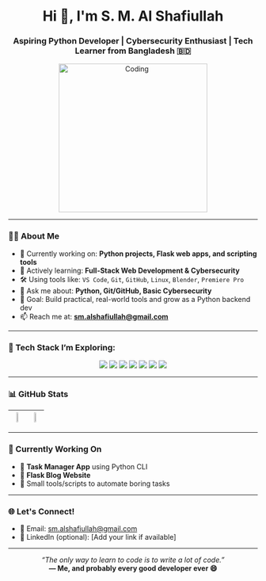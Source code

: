 <h1 align="center">Hi 👋, I'm S. M. Al Shafiullah</h1>
<h3 align="center">Aspiring Python Developer | Cybersecurity Enthusiast | Tech Learner from Bangladesh 🇧🇩</h3>

<p align="center">
  <img src="https://cdn.dribbble.com/users/1162077/screenshots/3848914/programmer.gif" width="300px" alt="Coding">
</p>

---

### 🧑‍💻 About Me

- 🔭 Currently working on: **Python projects, Flask web apps, and scripting tools**
- 🌱 Actively learning: **Full-Stack Web Development & Cybersecurity**
- 🛠️ Using tools like: `VS Code`, `Git`, `GitHub`, `Linux`, `Blender`, `Premiere Pro`
- 💬 Ask me about: **Python, Git/GitHub, Basic Cybersecurity**
- 🎯 Goal: Build practical, real-world tools and grow as a Python backend dev
- 📫 Reach me at: **sm.alshafiullah@gmail.com**

---

### 🚀 Tech Stack I’m Exploring:

<p align="center">
  <img src="https://img.shields.io/badge/Python-3670A0?style=for-the-badge&logo=python&logoColor=white"/>
  <img src="https://img.shields.io/badge/Git-F05032?style=for-the-badge&logo=git&logoColor=white"/>
  <img src="https://img.shields.io/badge/GitHub-181717?style=for-the-badge&logo=github&logoColor=white"/>
  <img src="https://img.shields.io/badge/Linux-FCC624?style=for-the-badge&logo=linux&logoColor=black"/>
  <img src="https://img.shields.io/badge/HTML-E34F26?style=for-the-badge&logo=html5&logoColor=white"/>
  <img src="https://img.shields.io/badge/CSS-1572B6?style=for-the-badge&logo=css3&logoColor=white"/>
  <img src="https://img.shields.io/badge/VS%20Code-007ACC?style=for-the-badge&logo=visual-studio-code&logoColor=white"/>
</p>

---

### 📊 GitHub Stats

| <img src="https://github-readme-stats.vercel.app/api?username=smalshafiullah&show_icons=true&theme=tokyonight" width="48%"> | <img src="https://github-readme-streak-stats.herokuapp.com?user=smalshafiullah&theme=tokyonight" width="48%"> |
|:--:|:--:|

---

### 📌 Currently Working On

- 🔹 **Task Manager App** using Python CLI
- 🔹 **Flask Blog Website**
- 🔹 Small tools/scripts to automate boring tasks

---

### 🌐 Let's Connect!

- 📧 Email: sm.alshafiullah@gmail.com
- 💼 LinkedIn (optional): [Add your link if available]

---

<p align="center">
  <em>“The only way to learn to code is to write a lot of code.”</em><br>
  <strong>— Me, and probably every good developer ever 😄</strong>
</p>
